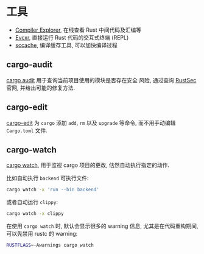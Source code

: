 
# 工具

- [Compiler Explorer](https://rust.godbolt.org/), 在线查看 Rust 中间代码及汇编等
- [Evcxr](https://github.com/evcxr/evcxr), 直接运行 Rust 代码的交互式终端 (REPL)
- [sccache](https://github.com/mozilla/sccache), 编译缓存工具, 可以加快编译过程

## cargo-audit
[cargo audit](https://github.com/rustsec/rustsec) 用于查询当前项目使用的模块是否存在安全
风险, 通过查询 [RustSec](https://rustsec.org/) 官网, 并给出可能的修复方法.

## cargo-edit
[cargo-edit](https://github.com/killercup/cargo-edit) 为 `cargo` 添加 `add`, `rm` 以及
`upgrade` 等命令, 而不用手动编辑 `Cargo.toml` 文件.

## cargo-watch
[cargo watch](https://github.com/watchexec/cargo-watch), 用于监视 cargo 项目的更改,
估然自动执行指定的动作.

比如自动执行 `backend` 可执行文件:
```bash
cargo watch -x 'run --bin backend'
```

或者自动运行 `clippy`:
```bash
cargo watch -x clippy
```

在使用 `cargo watch` 时, 默认会显示很多的 warning 信息, 尤其是在代码重构期间,
可以先禁用 rustc 的 warning:

```bash
RUSTFLAGS=-Awarnings cargo watch
```
